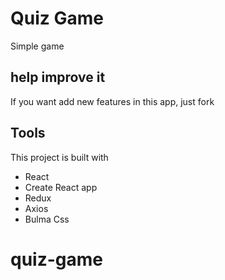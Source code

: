 # Quiz Game

Simple game

## help improve it

If you want add new features in this app, just fork

## Tools

This project is built with

-   React
-   Create React app
-   Redux
-   Axios
-   Bulma Css
# quiz-game

